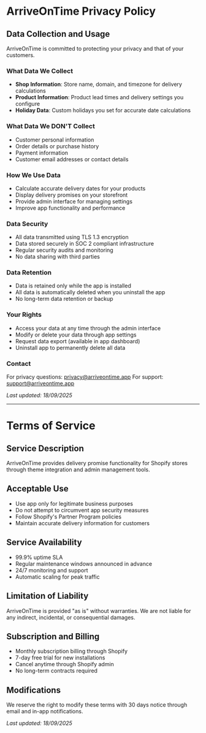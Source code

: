 # ArriveOnTime Privacy Policy

## Data Collection and Usage

ArriveOnTime is committed to protecting your privacy and that of your customers.

### What Data We Collect
- **Shop Information**: Store name, domain, and timezone for delivery calculations
- **Product Information**: Product lead times and delivery settings you configure
- **Holiday Data**: Custom holidays you set for accurate date calculations

### What Data We DON'T Collect
- Customer personal information
- Order details or purchase history
- Payment information
- Customer email addresses or contact details

### How We Use Data
- Calculate accurate delivery dates for your products
- Display delivery promises on your storefront
- Provide admin interface for managing settings
- Improve app functionality and performance

### Data Security
- All data transmitted using TLS 1.3 encryption
- Data stored securely in SOC 2 compliant infrastructure
- Regular security audits and monitoring
- No data sharing with third parties

### Data Retention
- Data is retained only while the app is installed
- All data is automatically deleted when you uninstall the app
- No long-term data retention or backup

### Your Rights
- Access your data at any time through the admin interface
- Modify or delete your data through app settings
- Request data export (available in app dashboard)
- Uninstall app to permanently delete all data

### Contact
For privacy questions: privacy@arriveontime.app
For support: support@arriveontime.app

*Last updated: 18/09/2025*

---

# Terms of Service

## Service Description
ArriveOnTime provides delivery promise functionality for Shopify stores through theme integration and admin management tools.

## Acceptable Use
- Use app only for legitimate business purposes
- Do not attempt to circumvent app security measures
- Follow Shopify's Partner Program policies
- Maintain accurate delivery information for customers

## Service Availability
- 99.9% uptime SLA
- Regular maintenance windows announced in advance
- 24/7 monitoring and support
- Automatic scaling for peak traffic

## Limitation of Liability
ArriveOnTime is provided "as is" without warranties. We are not liable for any indirect, incidental, or consequential damages.

## Subscription and Billing
- Monthly subscription billing through Shopify
- 7-day free trial for new installations
- Cancel anytime through Shopify admin
- No long-term contracts required

## Modifications
We reserve the right to modify these terms with 30 days notice through email and in-app notifications.

*Last updated: 18/09/2025*
